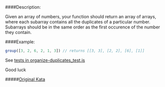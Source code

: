 ####Description:

Given an array of numbers, your function should return an array of arrays, where each subarray contains all the duplicates of a particular number. Subarrays should be in the same order as the first occurence of the number they contain.

####Example:

```js
group([3, 2, 6, 2, 1, 3]) // returns [[3, 3], [2, 2], [6], [1]]
```

See [tests in organize-duplicates_test.js](https://github.com/AlexVvx/code-wars/blob/master/katas/organize-duplicates/organize-duplicates_test.js)

Good luck

#####[Original Kata](https://www.codewars.com/kata/organise-duplicate-numbers-in-list)

